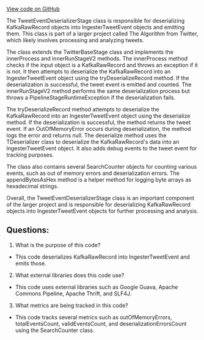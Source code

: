 [View code on GitHub](https://github.com/misbahsy/the-algorithm/src/java/com/twitter/search/ingester/pipeline/twitter/TweetEventDeserializerStage.java)

The TweetEventDeserializerStage class is responsible for deserializing KafkaRawRecord objects into IngesterTweetEvent objects and emitting them. This class is part of a larger project called The Algorithm from Twitter, which likely involves processing and analyzing tweets.

The class extends the TwitterBaseStage class and implements the innerProcess and innerRunStageV2 methods. The innerProcess method checks if the input object is a KafkaRawRecord and throws an exception if it is not. It then attempts to deserialize the KafkaRawRecord into an IngesterTweetEvent object using the tryDeserializeRecord method. If the deserialization is successful, the tweet event is emitted and counted. The innerRunStageV2 method performs the same deserialization process but throws a PipelineStageRuntimeException if the deserialization fails.

The tryDeserializeRecord method attempts to deserialize the KafkaRawRecord into an IngesterTweetEvent object using the deserialize method. If the deserialization is successful, the method returns the tweet event. If an OutOfMemoryError occurs during deserialization, the method logs the error and returns null. The deserialize method uses the TDeserializer class to deserialize the KafkaRawRecord's data into an IngesterTweetEvent object. It also adds debug events to the tweet event for tracking purposes.

The class also contains several SearchCounter objects for counting various events, such as out of memory errors and deserialization errors. The appendBytesAsHex method is a helper method for logging byte arrays as hexadecimal strings.

Overall, the TweetEventDeserializerStage class is an important component of the larger project and is responsible for deserializing KafkaRawRecord objects into IngesterTweetEvent objects for further processing and analysis.
## Questions: 
 1. What is the purpose of this code?
- This code deserializes KafkaRawRecord into IngesterTweetEvent and emits those.

2. What external libraries does this code use?
- This code uses external libraries such as Google Guava, Apache Commons Pipeline, Apache Thrift, and SLF4J.

3. What metrics are being tracked in this code?
- This code tracks several metrics such as outOfMemoryErrors, totalEventsCount, validEventsCount, and deserializationErrorsCount using the SearchCounter class.